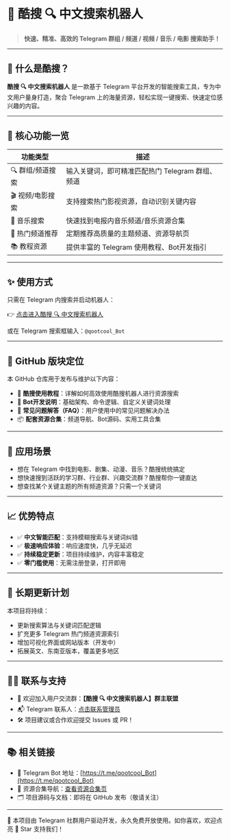 # 🤖 酷搜 🔍 中文搜索机器人

> **快速、精准、高效的 Telegram 群组 / 频道 / 视频 / 音乐 / 电影 搜索助手！**

---

## 🚀 什么是酷搜？

**酷搜 🔍 中文搜索机器人** 是一款基于 Telegram 平台开发的智能搜索工具，专为中文用户量身打造，聚合 Telegram 上的海量资源，轻松实现一键搜索、快速定位感兴趣的内容。

---

## 🎯 核心功能一览

| 功能类型 | 描述 |
|----------|------|
| 🔍 群组/频道搜索 | 输入关键词，即可精准匹配热门 Telegram 群组、频道 |
| 🎬 视频/电影搜索 | 支持搜索热门影视资源，自动识别关键内容 |
| 🎵 音乐搜索 | 快速找到电报内音乐频道/音乐资源合集 |
| 📢 热门频道推荐 | 定期推荐高质量的主题频道、资源导航页 |
| 📚 教程资源 | 提供丰富的 Telegram 使用教程、Bot开发指引 |

---

## ✨ 使用方式

只需在 Telegram 内搜索并启动机器人：

👉 [点击进入酷搜 🔍 中文搜索机器人](https://t.me/qootcool_Bot)

或在 Telegram 搜索框输入：`@qootcool_Bot`

---

## 🧩 GitHub 版块定位

本 GitHub 仓库用于发布与维护以下内容：

- 📘 **酷搜使用教程**：详解如何高效使用酷搜机器人进行资源搜索  
- 🧠 **Bot开发说明**：基础架构、命令逻辑、自定义关键词处理  
- 🔧 **常见问题解答（FAQ）**：用户使用中的常见问题解决办法  
- 📦 **配套资源合集**：频道导航、Bot源码、实用工具合集

---

## 📌 应用场景

- 想在 Telegram 中找到电影、剧集、动漫、音乐？酷搜统统搞定  
- 想快速搜到活跃的学习群、行业群、兴趣交流群？酷搜帮你一键直达  
- 想查找某个关键主题的所有频道资源？只需一个关键词

---

## 📈 优势特点

- ✅ **中文智能匹配**：支持模糊搜索与关键词纠错  
- ✅ **极速响应体验**：响应速度快，几乎无延迟  
- ✅ **持续稳定更新**：项目持续维护，内容丰富稳定  
- ✅ **零门槛使用**：无需注册登录，打开即用  

---

## 🔄 长期更新计划

本项目将持续：

- 更新搜索算法与关键词匹配逻辑  
- 扩充更多 Telegram 热门频道资源索引  
- 增加可视化界面或网站版本（开发中）  
- 拓展英文、东南亚版本，覆盖更多地区

---

## 🧑‍💻 联系与支持

- 🤝 欢迎加入用户交流群：**【酷搜 🔍 中文搜索机器人】群主联盟**
- 📬 Telegram 联系人：[点击联系管理员](https://qoot.cool/SearchRobotCustomerSupport)
- 🛠️ 项目建议或合作欢迎提交 Issues 或 PR！

---

## 📚 相关链接

- 🤖 Telegram Bot 地址：[https://t.me/qootcool_Bot](https://t.me/qootcool_Bot)
- 🧰 资源合集导航：[查看资源合集页](https://qoot.cool/daJwig)
- 🗂️ 项目源码与文档：即将在 GitHub 发布（敬请关注）

---

📌 本项目由 Telegram 社群用户驱动开发，永久免费开放使用。如你喜欢，欢迎点亮 🌟 Star 支持我们！
